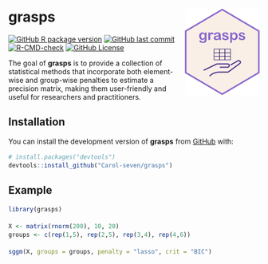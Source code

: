 # grasps <img src="man/figure/grasps.png" align="right" alt="" width="150">


[![GitHub R package version](https://img.shields.io/github/r-package/v/Carol-seven/grasps?label=R%20in%20dev&color=green)](https://github.com/Carol-seven/grasps/blob/main/DESCRIPTION)
[![GitHub last commit](https://img.shields.io/github/last-commit/Carol-seven/grasps)](https://github.com/Carol-seven/grasps/commits/main)
[![R-CMD-check](https://github.com/Carol-seven/grasps/actions/workflows/R-CMD-check.yaml/badge.svg)](https://github.com/Carol-seven/grasps/actions/workflows/R-CMD-check.yaml)
[![GitHub License](https://img.shields.io/github/license/Carol-seven/grasps)](https://github.com/Carol-seven/grasps/blob/main/LICENSE.md)


The goal of **grasps** is to provide a collection of statistical methods that
incorporate both element-wise and group-wise penalties to estimate a precision
matrix, making them user-friendly and useful for researchers and practitioners.


## Installation


You can install the development version of **grasps** from
[GitHub](https://github.com/) with:

``` r
# install.packages("devtools")
devtools::install_github("Carol-seven/grasps")
```


## Example


``` r
library(grasps)

X <- matrix(rnorm(200), 10, 20)
groups <- c(rep(1,5), rep(2,5), rep(3,4), rep(4,6))

sggm(X, groups = groups, penalty = "lasso", crit = "BIC")
```

